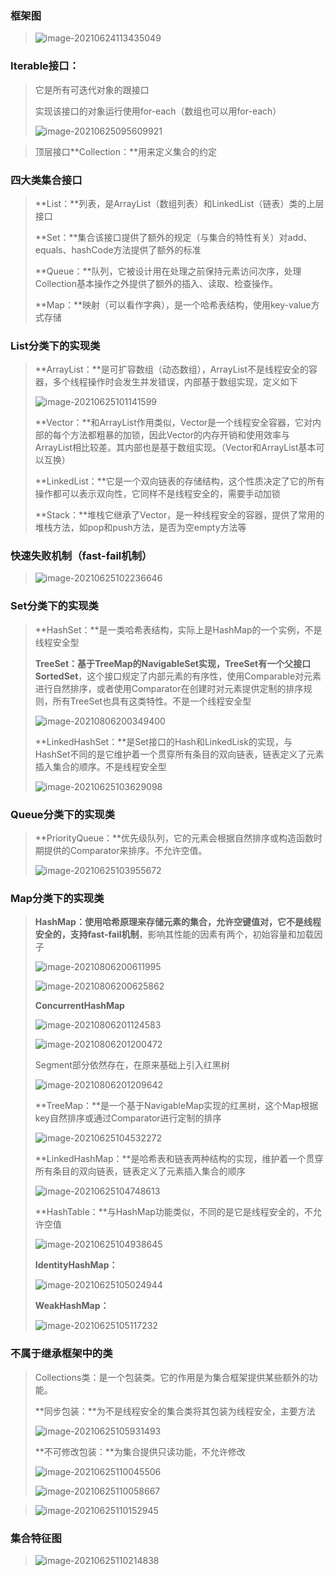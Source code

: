 ### 框架图

> ![image-20210624113435049](image\image-20210624113435049.png)

### Iterable接口：

> 它是所有可迭代对象的跟接口
>
> 实现该接口的对象运行使用for-each（数组也可以用for-each）
>
> ![image-20210625095609921](image\image-20210625095609921.png)

> 顶层接口**Collection：**用来定义集合的约定

### 四大类集合接口

> **List：**列表，是ArrayList（数组列表）和LinkedList（链表）类的上层接口
>
> **Set：**集合该接口提供了额外的规定（与集合的特性有关）对add、equals、hashCode方法提供了额外的标准
>
> **Queue：**队列，它被设计用在处理之前保持元素访问次序，处理Collection基本操作之外提供了额外的插入、读取、检查操作。
>
> **Map：**映射（可以看作字典），是一个哈希表结构，使用key-value方式存储

### List分类下的实现类

> **ArrayList：**是可扩容数组（动态数组），ArrayList不是线程安全的容器，多个线程操作时会发生并发错误，内部基于数组实现，定义如下
>
> ![image-20210625101141599](image\image-20210625101141599.png)
>
> **Vector：**和ArrayList作用类似，Vector是一个线程安全容器，它对内部的每个方法都粗暴的加锁，因此Vector的内存开销和使用效率与ArrayList相比较差。其内部也是基于数组实现。（Vector和ArrayList基本可以互换）
>
> **LinkedList：**它是一个双向链表的存储结构，这个性质决定了它的所有操作都可以表示双向性，它同样不是线程安全的，需要手动加锁
>
> **Stack：**堆栈它继承了Vector，是一种线程安全的容器，提供了常用的堆栈方法，如pop和push方法，是否为空empty方法等

### 快速失败机制（fast-fail机制）

> ![image-20210625102236646](image\image-20210625102236646.png)

### Set分类下的实现类

> **HashSet：**是一类哈希表结构，实际上是HashMap的一个实例，不是线程安全型
>
> **TreeSet：**基于TreeMap的NavigableSet实现，TreeSet有一个父接口**SortedSet**，这个接口规定了内部元素的有序性，使用Comparable对元素进行自然排序，或者使用Comparator在创建时对元素提供定制的排序规则，所有TreeSet也具有这类特性。不是一个线程安全型
>
> ![image-20210806200349400](image\image-20210806200349400.png)
>
> **LinkedHashSet：**是Set接口的Hash和LinkedLisk的实现，与HashSet不同的是它维护着一个贯穿所有条目的双向链表，链表定义了元素插入集合的顺序。不是线程安全型
>
> ![image-20210625103629098](image\image-20210625103629098.png)

### Queue分类下的实现类

> **PriorityQueue：**优先级队列，它的元素会根据自然排序或构造函数时期提供的Comparator来排序。不允许空值。
>
> ![image-20210625103955672](image\image-20210625103955672.png)

### Map分类下的实现类

> **HashMap：**使用哈希原理来存储元素的集合，**允许空键值对**，它不是线程安全的，支持**fast-fail机制**，影响其性能的因素有两个，初始容量和加载因子
>
> ![image-20210806200611995](image\image-20210806200611995.png)
>
> ![image-20210806200625862](image\image-20210806200625862.png)
>
> **ConcurrentHashMap**
>
> ![image-20210806201124583](image\image-20210806201124583.png)
>
> ![image-20210806201200472](image\image-20210806201200472.png)
>
> Segment部分依然存在，在原来基础上引入红黑树
>
> ![image-20210806201209642](image\image-20210806201209642.png)
>
> **TreeMap：**是一个基于NavigableMap实现的红黑树，这个Map根据key自然排序或通过Comparator进行定制的排序
>
> ![image-20210625104532272](image\image-20210625104532272.png)
>
> **LinkedHashMap：**是哈希表和链表两种结构的实现，维护着一个贯穿所有条目的双向链表，链表定义了元素插入集合的顺序
>
> ![image-20210625104748613](image\image-20210625104748613.png)
>
> **HashTable：**与HashMap功能类似，不同的是它是线程安全的，不允许空值
>
> ![image-20210625104938645](image\image-20210625104938645.png)
>
> **IdentityHashMap：**
>
> ![image-20210625105024944](image\image-20210625105024944.png)
>
> **WeakHashMap：**
>
> ![image-20210625105117232](image\image-20210625105117232.png)

### 不属于继承框架中的类

> Collections类：是一个包装类。它的作用是为集合框架提供某些额外的功能。
>
> **同步包装：**为不是线程安全的集合类将其包装为线程安全，主要方法
>
> ![image-20210625105931493](image\image-20210625105931493.png)
>
> **不可修改包装：**为集合提供只读功能，不允许修改
>
> ![image-20210625110045506](image\image-20210625110045506.png)
>
> ![image-20210625110058667](image\image-20210625110058667.png)

> ![image-20210625110152945](image\image-20210625110152945.png)

### 集合特征图

> ![image-20210625110214838](image\image-20210625110214838.png)